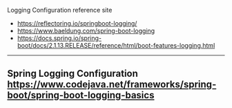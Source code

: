 Logging Configuration reference site
- https://reflectoring.io/springboot-logging/
- https://www.baeldung.com/spring-boot-logging
- https://docs.spring.io/spring-boot/docs/2.1.13.RELEASE/reference/html/boot-features-logging.html
--------------------------------------------------------------------------
Spring Logging Configuration
https://www.codejava.net/frameworks/spring-boot/spring-boot-logging-basics
--------------------------------------------------------------------------
